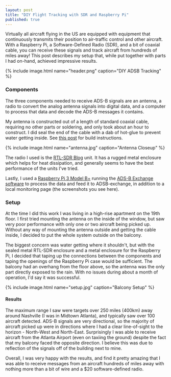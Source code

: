 ```yaml
---
layout: post
title: "DIY Flight Tracking with SDR and Raspberry Pi"
published: true
---
```


Virtually all aircraft flying in the US are equipped with equipment that continuously transmits their position to air-traffic control and other aircraft. With a Raspberry Pi, a Software-Defined Radio (SDR), and a bit of coaxial cable, you can receive these signals and track aircraft from hundreds of miles away! This post describes my setup that, while put together with parts I had on-hand, achieved impressive results.

{% include image.html name="header.png" caption="DIY ADSB Tracking" %}

<!--more-->

### Components

The three components needed to receive ADS-B signals are an antenna, a radio to convert the analog antenna signals into digital data, and a computer to process that data and decode the ADS-B messages it contains.

My antenna is constructed out of a length of standard coaxial cable, requiring no other parts or soldering, and only took about an hour to construct. I did seal the end of the cable with a dab of hot-glue to prevent water getting inside. See [this post](https://discussions.flightaware.com/t/three-easy-diy-antennas-for-beginners/16348/8) for build instructions. 

{% include image.html name="antenna.jpg" caption="Antenna Closeup" %}

The radio I used is the [RTL-SDR Blog](https://smile.amazon.com/RTL-SDR-Blog-RTL2832U-Software-Defined/dp/B0129EBDS2/ref=sr_1_5?crid=3R133HJPA60PY&keywords=rtlsdr+v3&qid=1578875383&sprefix=rtl+sdr+v%2Caps%2C145&sr=8-5) unit. It has a rugged metal enclosure which helps for heat dissipation, and generally seems to have the best performance of the units I've tried. 

Lastly, I used a [Raspberry Pi 3 Model B+](https://www.raspberrypi.org/products/raspberry-pi-3-model-b-plus/) running the [ADS-B Exchange software](https://www.adsbexchange.com/how-to-feed/) to process the data and feed it to ADSB-exchange, in addition to a local monitoring page (the screenshots you see here).

### Setup

At the time I did this work I was living in a high-rise apartment on the 19th floor. I first tried mounting the antenna on the inside of the window, but saw very poor performance with only one or two aircraft being picked up. Without any way of mounting the antenna outside and getting the cable inside, I decided to put the whole system outside on the balcony. 

The biggest concern was water getting where it shouldn't, but with the sealed metal RTL-SDR enclosure and a metal enclosure for the Raspberry Pi, I decided that taping up the connections between the components and taping the openings of the Raspberry Pi case would be sufficient. The balcony had an overhang from the floor above, so the antenna was the only part directly exposed to the rain. With no issues during about a month of operation, I'd say it was successful.

{% include image.html name="setup.jpg" caption="Balcony Setup" %}

#### Results

The maximum range I saw were targets over 250 miles (400km) away around Nashville (I was in Midtown Atlanta), and typically saw over 100 aircraft detected. ADS-B signals are very directional, so the majority of aircraft picked up were in directions where I had a clear line-of-sight to the horizon - North-West and North-East. Surprisingly I was able to receive aircraft from the Atlanta Airport (even on taxiing the ground) despite the fact that my balcony faced the opposite direction. I believe this was due to reflection of the signals off of the building next to mine. 

Overall, I was very happy with the results, and find it pretty amazing that I was able to receive messages from an aircraft hundreds of miles away with nothing more than a bit of wire and a $20 software-defined radio.